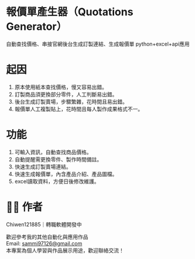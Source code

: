 # 報價單產生器（Quotations Generator）
自動查找價格、串接官網後台生成訂製連結、生成報價單
python+excel+api應用

# 起因
1. 原本使用紙本查找價格，慢又容易出錯。
2. 訂製商品須更換部分零件，人工判斷易出錯。
3. 後台生成訂製賣場，步驟繁雜，花時間且易出錯。
4. 報價單人工複製貼上，花時間且每人製作成果格式不一。

# 功能
1. 可輸入資訊，自動查找商品價格。
2. 自動提醒需更換零件、製作時間備註。
3. 快速生成訂製賣場連結。
4. 快速生成報價單，內含產品介紹、產品圖檔。
5. excel讀取資料，方便日後修改維護。


# 🧑‍💻 作者
Chiwen121885｜轉職軟體開發中

歡迎參考我的其他自動化與應用作品  
Email: sammi97126@gmail.com  
本專案為個人學習與作品展示用途，歡迎聯絡交流！


